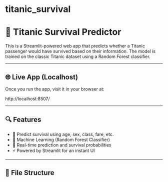 
# titanic_survival
# 🚢 Titanic Survival Predictor

This is a Streamlit-powered web app that predicts whether a Titanic passenger would have survived based on their information. The model is trained on the classic Titanic dataset using a Random Forest classifier.

---

## 🌐 Live App (Localhost)

Once you run the app, visit it in your browser at:

http://localhost:8507/

---

## 🔍 Features

- 🎯 Predict survival using age, sex, class, fare, etc.
- 🧠 Machine Learning (Random Forest Classifier)
- 🧪 Real-time prediction and survival probabilities
- ⚡ Powered by Streamlit for an instant UI

---

## 📁 File Structure

